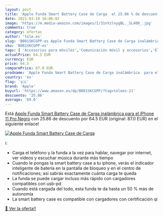 ```yaml
---
layout: post
title: 'Apple Funda Smart Battery Case de Carga  al 25.86 % de descuento'
date: 2021-03-18 16:06:02
image: 'https://m.media-amazon.com/images/I/31nYzlnygBL._SL400_.jpg'
comments: true
category: ofertas
author: 'tole.es'
slug: 'B081SKCGPP-es Apple Funda Smart Battery Case de Carga inalámbrica para...'
sku: 'B081SKCGPP-es'
tags: [ 'Accesorios para móviles','Comunicación móvil y accesorios','Electrónica','Fundas cartucheras para móviles','Fundas y carcasas para teléfonos móviles','apple','iphone', ]
actualPrice: 64.5 EUR
currency: EUR
price: 64.5
comparePrice: 87.0 EUR
prodname: 'Apple Funda Smart Battery Case de Carga inalámbrica  para el iPhone 11 Pro   Negro'
country: 'es'
flag: '🇪🇸'
brand: 'Apple'
buyurl: 'https://www.amazon.es/dp/B081SKCGPP/?tag=tolees-21'
descuento: '25.86'
average: '69.0'
---
```


Está [Apple Funda Smart Battery Case de Carga inalámbrica  para el iPhone 11 Pro   Negro](https://www.amazon.es/dp/B081SKCGPP/?tag=tolees-21) con 25.86 de descuento por 64.5 EUR (original: 87.0 EUR) en el siguiente enlace!

[![Apple Funda Smart Battery Case de Carga ](https://m.media-amazon.com/images/I/31nYzlnygBL._SL400_.jpg)](https://www.amazon.es/dp/B081SKCGPP/?tag=tolees-21)

ℹ️:

- Carga el teléfono y la funda a la vez para hablar, navegar por internet, ver vídeos y escuchar música durante más tiempo
- Cuando le pongas la smart battery case a tu iphone, verás el indicador inteligente de batería en la pantalla de bloqueo y en el centro de notificaciones; así sabrás exactamente cuánta carga te queda
- La funda se puede cargar incluso más rápido con cargadores compatibles con usb-pd
- Cuando está cargada del todo, esta funda te da hasta un 50 % más de autonomía
- La smart battery case es compatible con cargadores con certificación qi

[🛒 Ver la oferta!!](https://www.amazon.es/dp/B081SKCGPP/?tag=tolees-21)

